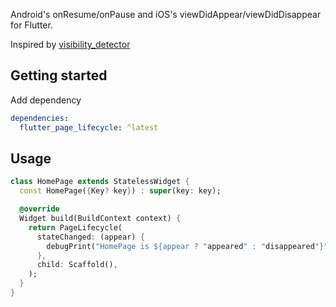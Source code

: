 Android's onResume/onPause and iOS's viewDidAppear/viewDidDisappear for Flutter.

Inspired by [visibility_detector](https://github.com/google/flutter.widgets/tree/master/packages/visibility_detector)


## Getting started

Add dependency

```yaml
dependencies:
  flutter_page_lifecycle: ^latest
```

## Usage

```dart
class HomePage extends StatelessWidget {
  const HomePage({Key? key}) : super(key: key);

  @override
  Widget build(BuildContext context) {
    return PageLifecycle(
      stateChanged: (appear) {
        debugPrint("HomePage is ${appear ? "appeared" : "disappeared"}");
      },
      child: Scaffold(),
    );
  }
}
```

